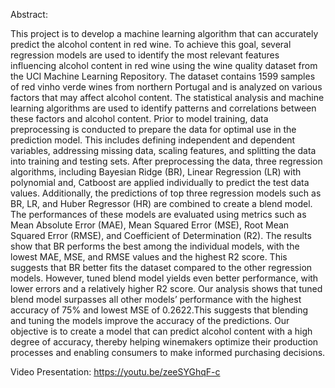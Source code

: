 Abstract: 

This project is to develop a machine learning algorithm that can accurately predict the alcohol content in red wine. To achieve this goal, several regression models are used to identify the most relevant features influencing alcohol content in red wine using the wine quality dataset from the UCI Machine Learning Repository. The dataset contains 1599 samples of red vinho verde wines from northern Portugal and is analyzed on various factors that may affect alcohol content. The statistical analysis and machine learning algorithms are used to identify patterns and correlations between these factors and alcohol content. Prior to model training, data preprocessing is conducted to prepare the data for optimal use in the prediction model. This includes defining independent and dependent variables, addressing missing data, scaling features, and splitting the data into training and testing sets. After preprocessing the data, three regression algorithms, including Bayesian Ridge (BR), Linear Regression (LR) with polynomial and, Catboost are applied individually to predict the test data values. Additionally, the predictions of top three regression models such as BR, LR, and Huber Regressor (HR) are combined to create a blend model. The performances of these models are evaluated using metrics such as Mean Absolute Error (MAE), Mean Squared Error (MSE), Root Mean Squared Error (RMSE), and Coefficient of Determination (R2). The results show that BR performs the best among the individual models, with the lowest MAE, MSE, and RMSE values and the highest R2 score. This suggests that BR better fits the dataset compared to the other regression models. However, tuned blend model yields even better performance, with lower errors and a relatively higher R2 score. Our analysis shows that tuned blend model surpasses all other models’ performance with the highest accuracy of 75% and lowest MSE of 0.2622.This suggests that blending and tuning the models improve the accuracy of the predictions. Our objective is to create a model that can predict alcohol content with a high degree of accuracy, thereby helping winemakers optimize their production processes and enabling consumers to make informed purchasing decisions.

Video Presentation:  https://youtu.be/zeeSYGhqF-c

